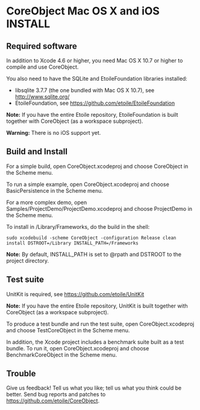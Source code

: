 CoreObject Mac OS X and iOS INSTALL
===================================

Required software
-----------------

In addition to Xcode 4.6 or higher, you need Mac OS X 10.7 or higher to compile 
and use CoreObject.

You also need to have the SQLite and EtoileFoundation libraries installed:

  - libsqlite 3.7.7 (the one bundled with Mac OS X 10.7), see <http://www.sqlite.org/>
  - EtoileFoundation, see <https://github.com/etoile/EtoileFoundation>

**Note:** If you have the entire Etoile repository, EtoileFoundation is built 
together with CoreObject (as a workspace subproject).

**Warning:** There is no iOS support yet.


Build and Install
-----------------

For a simple build, open CoreObject.xcodeproj and choose CoreObject in the 
Scheme menu.

To run a simple example, open CoreObject.xcodeproj and choose BasicPersistence 
in the Scheme menu.

For a more complex demo, open Samples/ProjectDemo/ProjectDemo.xcodeproj and 
choose ProjectDemo in the Scheme menu.

To install in /Library/Frameworks, do the build in the shell: 

	sudo xcodebuild -scheme CoreObject -configuration Release clean install DSTROOT=/Library INSTALL_PATH=/Frameworks

**Note:** By default, INSTALL_PATH is set to @rpath and DSTROOT to the project 
directory.


Test suite
----------

UnitKit is required, see <https://github.com/etoile/UnitKit>

**Note:** If you have the entire Etoile repository, UnitKit is built together 
with CoreObject (as a workspace subproject).

To produce a test bundle and run the test suite, open CoreObject.xcodeproj and 
choose TestCoreObject in the Scheme menu.

In addition, the Xcode project includes a benchmark suite built as a test 
bundle. To run it, open CoreObject.xcodeproj and choose BenchmarkCoreObject in 
the Scheme menu.


Trouble
-------

Give us feedback! Tell us what you like; tell us what you think could be better. 
Send bug reports and patches to <https://github.com/etoile/CoreObject>.
